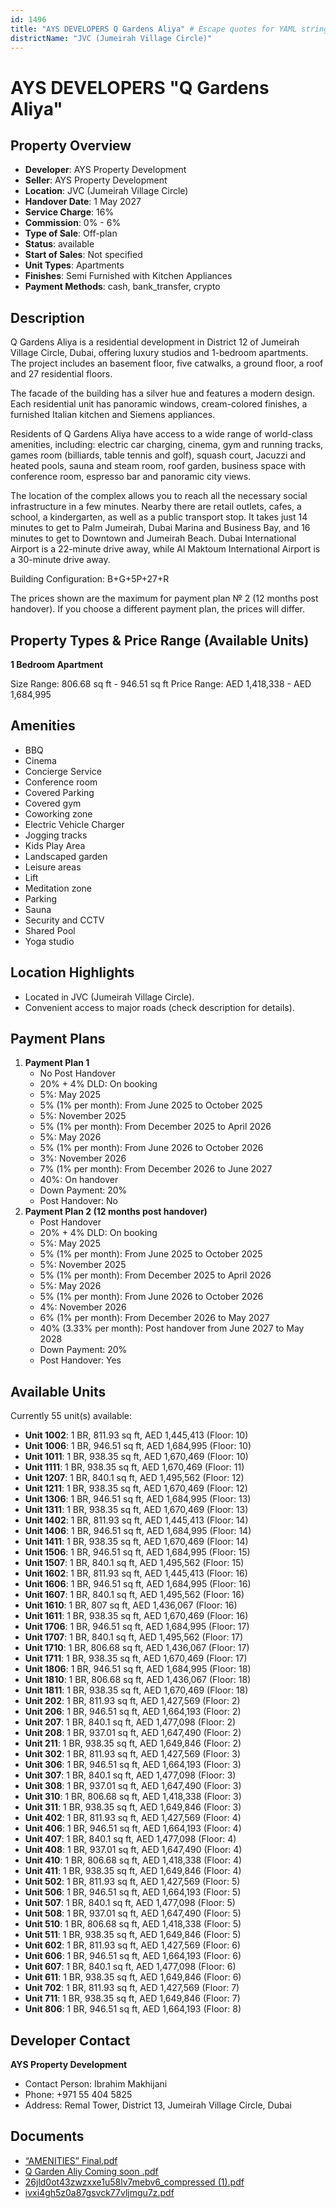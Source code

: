 ```yaml
---
id: 1496
title: "AYS DEVELOPERS Q Gardens Aliya" # Escape quotes for YAML string
districtName: "JVC (Jumeirah Village Circle)"
---
```


# AYS DEVELOPERS "Q Gardens Aliya"

## Property Overview
- **Developer**: AYS Property Development
- **Seller**: AYS Property Development
- **Location**: JVC (Jumeirah Village Circle)
- **Handover Date**: 1 May 2027
- **Service Charge**: 16%
- **Commission**: 0% - 6%
- **Type of Sale**: Off-plan
- **Status**: available
- **Start of Sales**: Not specified
- **Unit Types**: Apartments
- **Finishes**: Semi Furnished with Kitchen Appliances
- **Payment Methods**: cash, bank_transfer, crypto

## Description
Q Gardens Aliya is a residential development in District 12 of Jumeirah Village Circle, Dubai, offering luxury studios and 1-bedroom apartments. The project includes an basement floor, five catwalks, a ground floor, a roof and 27 residential floors.

The facade of the building has a silver hue and features a modern design. Each residential unit has panoramic windows, cream-colored finishes, a furnished Italian kitchen and Siemens appliances. 

Residents of Q Gardens Aliya have access to a wide range of world-class amenities, including: electric car charging, cinema, gym and running tracks, games room (billiards, table tennis and golf), squash court, Jacuzzi and heated pools, sauna and steam room, roof garden, business space with conference room, espresso bar and panoramic city views. 

The location of the complex allows you to reach all the necessary social infrastructure in a few minutes. Nearby there are retail outlets, cafes, a school, a kindergarten, as well as a public transport stop. It takes just 14 minutes to get to Palm Jumeirah, Dubai Marina and Business Bay, and 16 minutes to get to Downtown and Jumeirah Beach. Dubai International Airport is a 22-minute drive away, while Al Maktoum International Airport is a 30-minute drive away.

Building Configuration: B+G+5P+27+R

The prices shown are the maximum for payment plan № 2 (12 months post handover). If you choose a different payment plan, the prices will differ.

## Property Types & Price Range (Available Units)
**1 Bedroom Apartment**

Size Range: 806.68 sq ft - 946.51 sq ft
Price Range: AED 1,418,338 - AED 1,684,995

## Amenities
- BBQ
- Cinema
- Concierge Service
- Conference room
- Covered Parking
- Covered gym
- Coworking zone
- Electric Vehicle Charger
- Jogging tracks
- Kids Play Area
- Landscaped garden
- Leisure areas
- Lift
- Meditation zone
- Parking
- Sauna
- Security and CCTV
- Shared Pool
- Yoga studio

## Location Highlights
- Located in JVC (Jumeirah Village Circle).
- Convenient access to major roads (check description for details).

## Payment Plans
1. **Payment Plan 1**
   - No Post Handover
   - 20% + 4% DLD: On booking
   - 5%: May 2025
   - 5% (1% per month): From June 2025 to October 2025
   - 5%: November 2025
   - 5% (1% per month): From December 2025 to April 2026
   - 5%: May 2026
   - 5% (1% per month): From June 2026 to October 2026
   - 3%: November 2026
   - 7% (1% per month): From December 2026 to June 2027
   - 40%: On handover
   - Down Payment: 20%
   - Post Handover: No
2. **Payment Plan 2 (12 months post handover)**
   - Post Handover
   - 20% + 4% DLD: On booking
   - 5%: May 2025
   - 5% (1% per month): From June 2025 to October 2025
   - 5%: November 2025
   - 5% (1% per month): From December 2025 to April 2026
   - 5%: May 2026
   - 5% (1% per month): From June 2026 to October 2026
   - 4%: November 2026
   - 6% (1% per month): From December 2026 to May 2027
   - 40% (3.33% per month): Post handover from June 2027 to May 2028
   - Down Payment: 20%
   - Post Handover: Yes

## Available Units
Currently 55 unit(s) available:
- **Unit 1002**: 1 BR, 811.93 sq ft, AED 1,445,413 (Floor: 10)
- **Unit 1006**: 1 BR, 946.51 sq ft, AED 1,684,995 (Floor: 10)
- **Unit 1011**: 1 BR, 938.35 sq ft, AED 1,670,469 (Floor: 10)
- **Unit 1111**: 1 BR, 938.35 sq ft, AED 1,670,469 (Floor: 11)
- **Unit 1207**: 1 BR, 840.1 sq ft, AED 1,495,562 (Floor: 12)
- **Unit 1211**: 1 BR, 938.35 sq ft, AED 1,670,469 (Floor: 12)
- **Unit 1306**: 1 BR, 946.51 sq ft, AED 1,684,995 (Floor: 13)
- **Unit 1311**: 1 BR, 938.35 sq ft, AED 1,670,469 (Floor: 13)
- **Unit 1402**: 1 BR, 811.93 sq ft, AED 1,445,413 (Floor: 14)
- **Unit 1406**: 1 BR, 946.51 sq ft, AED 1,684,995 (Floor: 14)
- **Unit 1411**: 1 BR, 938.35 sq ft, AED 1,670,469 (Floor: 14)
- **Unit 1506**: 1 BR, 946.51 sq ft, AED 1,684,995 (Floor: 15)
- **Unit 1507**: 1 BR, 840.1 sq ft, AED 1,495,562 (Floor: 15)
- **Unit 1602**: 1 BR, 811.93 sq ft, AED 1,445,413 (Floor: 16)
- **Unit 1606**: 1 BR, 946.51 sq ft, AED 1,684,995 (Floor: 16)
- **Unit 1607**: 1 BR, 840.1 sq ft, AED 1,495,562 (Floor: 16)
- **Unit 1610**: 1 BR, 807 sq ft, AED 1,436,067 (Floor: 16)
- **Unit 1611**: 1 BR, 938.35 sq ft, AED 1,670,469 (Floor: 16)
- **Unit 1706**: 1 BR, 946.51 sq ft, AED 1,684,995 (Floor: 17)
- **Unit 1707**: 1 BR, 840.1 sq ft, AED 1,495,562 (Floor: 17)
- **Unit 1710**: 1 BR, 806.68 sq ft, AED 1,436,067 (Floor: 17)
- **Unit 1711**: 1 BR, 938.35 sq ft, AED 1,670,469 (Floor: 17)
- **Unit 1806**: 1 BR, 946.51 sq ft, AED 1,684,995 (Floor: 18)
- **Unit 1810**: 1 BR, 806.68 sq ft, AED 1,436,067 (Floor: 18)
- **Unit 1811**: 1 BR, 938.35 sq ft, AED 1,670,469 (Floor: 18)
- **Unit 202**: 1 BR, 811.93 sq ft, AED 1,427,569 (Floor: 2)
- **Unit 206**: 1 BR, 946.51 sq ft, AED 1,664,193 (Floor: 2)
- **Unit 207**: 1 BR, 840.1 sq ft, AED 1,477,098 (Floor: 2)
- **Unit 208**: 1 BR, 937.01 sq ft, AED 1,647,490 (Floor: 2)
- **Unit 211**: 1 BR, 938.35 sq ft, AED 1,649,846 (Floor: 2)
- **Unit 302**: 1 BR, 811.93 sq ft, AED 1,427,569 (Floor: 3)
- **Unit 306**: 1 BR, 946.51 sq ft, AED 1,664,193 (Floor: 3)
- **Unit 307**: 1 BR, 840.1 sq ft, AED 1,477,098 (Floor: 3)
- **Unit 308**: 1 BR, 937.01 sq ft, AED 1,647,490 (Floor: 3)
- **Unit 310**: 1 BR, 806.68 sq ft, AED 1,418,338 (Floor: 3)
- **Unit 311**: 1 BR, 938.35 sq ft, AED 1,649,846 (Floor: 3)
- **Unit 402**: 1 BR, 811.93 sq ft, AED 1,427,569 (Floor: 4)
- **Unit 406**: 1 BR, 946.51 sq ft, AED 1,664,193 (Floor: 4)
- **Unit 407**: 1 BR, 840.1 sq ft, AED 1,477,098 (Floor: 4)
- **Unit 408**: 1 BR, 937.01 sq ft, AED 1,647,490 (Floor: 4)
- **Unit 410**: 1 BR, 806.68 sq ft, AED 1,418,338 (Floor: 4)
- **Unit 411**: 1 BR, 938.35 sq ft, AED 1,649,846 (Floor: 4)
- **Unit 502**: 1 BR, 811.93 sq ft, AED 1,427,569 (Floor: 5)
- **Unit 506**: 1 BR, 946.51 sq ft, AED 1,664,193 (Floor: 5)
- **Unit 507**: 1 BR, 840.1 sq ft, AED 1,477,098 (Floor: 5)
- **Unit 508**: 1 BR, 937.01 sq ft, AED 1,647,490 (Floor: 5)
- **Unit 510**: 1 BR, 806.68 sq ft, AED 1,418,338 (Floor: 5)
- **Unit 511**: 1 BR, 938.35 sq ft, AED 1,649,846 (Floor: 5)
- **Unit 602**: 1 BR, 811.93 sq ft, AED 1,427,569 (Floor: 6)
- **Unit 606**: 1 BR, 946.51 sq ft, AED 1,664,193 (Floor: 6)
- **Unit 607**: 1 BR, 840.1 sq ft, AED 1,477,098 (Floor: 6)
- **Unit 611**: 1 BR, 938.35 sq ft, AED 1,649,846 (Floor: 6)
- **Unit 702**: 1 BR, 811.93 sq ft, AED 1,427,569 (Floor: 7)
- **Unit 711**: 1 BR, 938.35 sq ft, AED 1,649,846 (Floor: 7)
- **Unit 806**: 1 BR, 946.51 sq ft, AED 1,664,193 (Floor: 8)

## Developer Contact
**AYS Property Development**
- Contact Person: Ibrahim Makhijani
- Phone: +971 55 404 5825
- Address: Remal Tower, District 13, Jumeirah Village Circle, Dubai

## Documents
- [“AMENITIES” Final.pdf](https://cdn.geniemap.net/2024/04/05/FqpKPksbwtvnNtSEohPPbg1ttveoHXZHECfV1RUI.pdf)
- [Q Garden Aliy Coming soon .pdf](https://cdn.geniemap.net/2024/09/26/4ufRCx0Aa8WBTTpv2h3JKtnRku18RKxmXMeGlO8j.pdf)
- [26jld0ot43zwzxxe1u58lv7mebv6_compressed (1).pdf](https://cdn.geniemap.net/2024/10/15/zMhDh59pz0YSRbcNZMwIG58qgnIm8OTZiWHhTA31.pdf)
- [ivxi4gh5z0a87gsvck77vljmgu7z.pdf](https://cdn.geniemap.net/2024/10/15/S4ZWbQ02MMgvgVbNPDv3clYRzlviVEN9QrXPwP7t.pdf)
